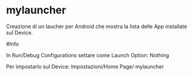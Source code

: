 # mylauncher
Creazione di un laucher per Android che mostra la lista delle App installate sul Device.

#Info

In Run/Debug Configurations settare come Launch Option: Nothing

Per impostarlo sul Device: Impostazioni/Home Page/ mylauncher

